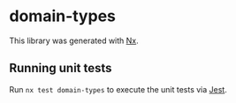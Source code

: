 # domain-types

This library was generated with [Nx](https://nx.dev).

## Running unit tests

Run `nx test domain-types` to execute the unit tests via [Jest](https://jestjs.io).

